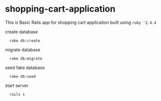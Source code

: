 # shopping-cart-application 
This is Basic Rails app for shopping cart application built using ```ruby '2.4.4```
 
create database

```
  rake db:create
```

migrate database

```
  rake db:migrate
```

seed fake database

```
  rake db:seed
```

start server

```
  rails s
```
